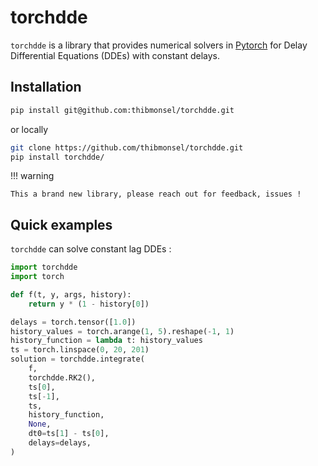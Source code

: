 # torchdde

`torchdde` is a library that provides numerical solvers in [Pytorch](https://github.com/pytorch/pytorch) for Delay Differential Equations (DDEs) with constant delays.

## Installation

```bash
pip install git@github.com:thibmonsel/torchdde.git
```

or locally

```bash
git clone https://github.com/thibmonsel/torchdde.git
pip install torchdde/
```

!!! warning

    This a brand new library, please reach out for feedback, issues !


## Quick examples

`torchdde` can solve constant lag DDEs :
```python
import torchdde
import torch

def f(t, y, args, history):
    return y * (1 - history[0])

delays = torch.tensor([1.0])
history_values = torch.arange(1, 5).reshape(-1, 1)
history_function = lambda t: history_values
ts = torch.linspace(0, 20, 201)
solution = torchdde.integrate(
    f,
    torchdde.RK2(),
    ts[0],
    ts[-1],
    ts,
    history_function,
    None,
    dt0=ts[1] - ts[0],
    delays=delays,
)
```
